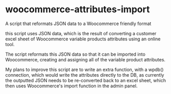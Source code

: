 # woocommerce-attributes-import
A script that reformats JSON data to a Woocommerce friendly format

this script uses JSON data, which is the result of converting a customer excel sheet of Woocommerce variable products attributes using an online tool.

The script reformats this JSON data so that it can be imported into Woocommerce, creating and assigning all of the variable product attributes.

My plans to improve this script are to write an extra function, with a wpdb() connection, which would write the attributes directly to the DB, as currently the outputted JSON needs to be re-converted back to an excel sheet, which then uses Woocommerce's import function in the admin panel.
